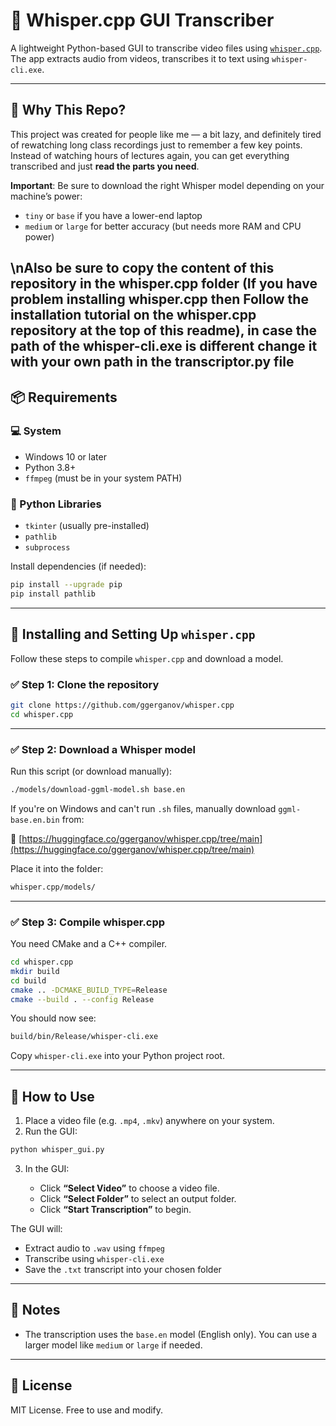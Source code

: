 # 🧐 Whisper.cpp GUI Transcriber

A lightweight Python-based GUI to transcribe video files using [`whisper.cpp`](https://github.com/ggerganov/whisper.cpp). The app extracts audio from videos, transcribes it to text using `whisper-cli.exe`.

---

## 📖 Why This Repo?

This project was created for people like me — a bit lazy, and definitely tired of rewatching long class recordings just to remember a few key points.
Instead of watching hours of lectures again, you can get everything transcribed and just **read the parts you need**.

**Important**: Be sure to download the right Whisper model depending on your machine’s power:

* `tiny` or `base` if you have a lower-end laptop
* `medium` or `large` for better accuracy (but needs more RAM and CPU power)

\n**Also be sure to copy the content of this repository in the whisper.cpp folder (If you have problem installing whisper.cpp then Follow the installation tutorial on the whisper.cpp repository at the top of this readme), in case the path of the whisper-cli.exe is different change it with your own path in the transcriptor.py file**
---

## 📦 Requirements

### 💻 System

* Windows 10 or later
* Python 3.8+
* `ffmpeg` (must be in your system PATH)

### 🧪 Python Libraries

* `tkinter` (usually pre-installed)
* `pathlib`
* `subprocess`

Install dependencies (if needed):

```bash
pip install --upgrade pip
pip install pathlib
```

---

## 🔧 Installing and Setting Up `whisper.cpp`

Follow these steps to compile `whisper.cpp` and download a model.

### ✅ Step 1: Clone the repository

```bash
git clone https://github.com/ggerganov/whisper.cpp
cd whisper.cpp
```

---

### ✅ Step 2: Download a Whisper model

Run this script (or download manually):

```bash
./models/download-ggml-model.sh base.en
```

If you're on Windows and can't run `.sh` files, manually download `ggml-base.en.bin` from:

📎 [https://huggingface.co/ggerganov/whisper.cpp/tree/main](https://huggingface.co/ggerganov/whisper.cpp/tree/main)

Place it into the folder:

```bash
whisper.cpp/models/
```

---

### ✅ Step 3: Compile whisper.cpp

You need CMake and a C++ compiler.


```bash
cd whisper.cpp
mkdir build
cd build
cmake .. -DCMAKE_BUILD_TYPE=Release
cmake --build . --config Release
```

You should now see:

```bash
build/bin/Release/whisper-cli.exe
```

Copy `whisper-cli.exe` into your Python project root.

---



## 🚀 How to Use

1. Place a video file (e.g. `.mp4`, `.mkv`) anywhere on your system.
2. Run the GUI:

```bash
python whisper_gui.py
```

3. In the GUI:

   * Click **“Select Video”** to choose a video file.
   * Click **“Select Folder”** to select an output folder.
   * Click **“Start Transcription”** to begin.

The GUI will:

* Extract audio to `.wav` using `ffmpeg`
* Transcribe using `whisper-cli.exe`
* Save the `.txt` transcript into your chosen folder

---

## 📌 Notes

* The transcription uses the `base.en` model (English only). You can use a larger model like `medium` or `large` if needed.

---

## 📄 License

MIT License. Free to use and modify.
